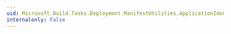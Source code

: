 ```yaml
---
uid: Microsoft.Build.Tasks.Deployment.ManifestUtilities.ApplicationIdentity.ToString
internalonly: False
---
```

